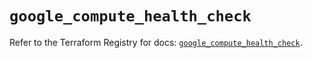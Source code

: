 # `google_compute_health_check`

Refer to the Terraform Registry for docs: [`google_compute_health_check`](https://registry.terraform.io/providers/hashicorp/google/6.47.0/docs/resources/compute_health_check).
